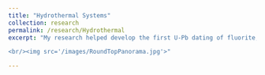 ```yaml
---
title: "Hydrothermal Systems"
collection: research
permalink: /research/Hydrothermal
excerpt: "My research helped develop the first U-Pb dating of fluorite, which we applied to hydrothermal veins related to Rio Grande rifting in the Round Top Laccolith, Texas (below). Fluorite geochronology is a powerful tool to characterize hydrothermal fluid events, ore genesis, and late stage magmatic processes.

<br/><img src='/images/RoundTopPanorama.jpg'>"

---
```

